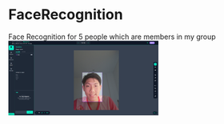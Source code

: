 # FaceRecognition
 Face Recognition for 5 people which are members in my group
<img
  src="/Readme_md/anotation.png"
  alt="Alt text"
  title="Optional title"
  style="display: inline-block; margin: 0 auto; max-width: 300px">
